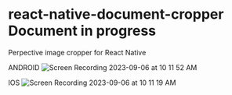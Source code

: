 # react-native-document-cropper Document in progress
 Perpective image cropper for React Native

 ANDROID
![Screen Recording 2023-09-06 at 10 11 52 AM](https://github.com/FawadMahmood/react-native-document-cropper/assets/50448569/26a8befb-7e2d-4ecc-a988-fe30971c4cc2)


 IOS
 ![Screen Recording 2023-09-06 at 10 11 19 AM](https://github.com/FawadMahmood/react-native-document-cropper/assets/50448569/c3e5f8f3-90f1-4103-b40b-ec5d40170878)
